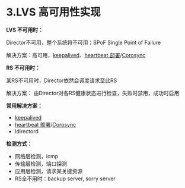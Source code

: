 # 3.LVS 高可用性实现

**LVS 不可用时：**

Director不可用，整个系统将不可用；SPoF Single Point of Failure

解决方案：高可用，[keepalived](012%20企业建设/高可用方案/keepalived.md)、[heartbeat 部署](012%20企业建设/高可用方案/heartbeat/heartbeat%20部署.md)/[Corosync](012%20企业建设/高可用方案/Corosync.md)

**RS 不可用时：**

某RS不可用时，Director依然会调度请求至此RS

解决方案： 由Director对各RS健康状态进行检查，失败时禁用，成功时启用

**常用解决方案：**

- [keepalived](012%20企业建设/高可用方案/keepalived.md)
- [heartbeat 部署](012%20企业建设/高可用方案/heartbeat/heartbeat%20部署.md)/[Corosync](012%20企业建设/高可用方案/Corosync.md)
- ldirectord

**检测方式：**

- 网络层检测，icmp
- 传输层检测，端口探测
- 应用层检测，请求某关键资源
- RS全不用时：backup server, sorry server
